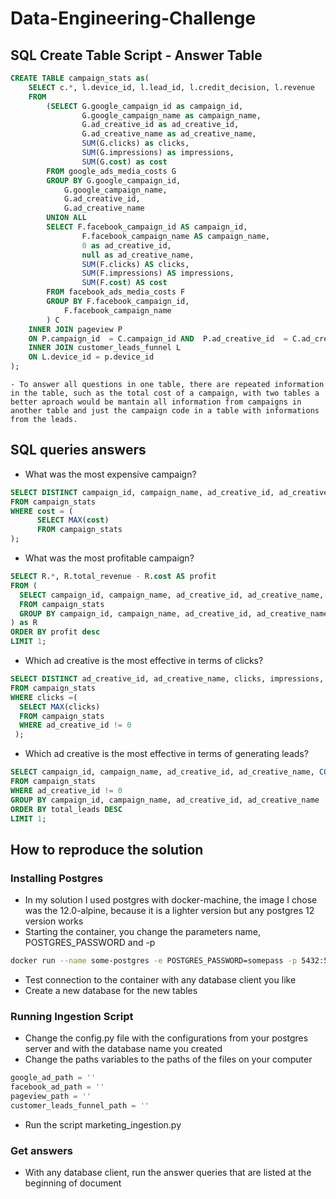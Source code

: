 # Data-Engineering-Challenge

## SQL Create Table Script - Answer Table
``` sql
CREATE TABLE campaign_stats as(
    SELECT c.*, l.device_id, l.lead_id, l.credit_decision, l.revenue
    FROM
        (SELECT G.google_campaign_id as campaign_id,
                G.google_campaign_name as campaign_name,
                G.ad_creative_id as ad_creative_id,
                G.ad_creative_name as ad_creative_name,
                SUM(G.clicks) as clicks,
                SUM(G.impressions) as impressions,
                SUM(G.cost) as cost
        FROM google_ads_media_costs G
        GROUP BY G.google_campaign_id,
            G.google_campaign_name,
            G.ad_creative_id,
            G.ad_creative_name
        UNION ALL
        SELECT F.facebook_campaign_id AS campaign_id,
                F.facebook_campaign_name AS campaign_name,
                0 as ad_creative_id,
                null as ad_creative_name,
                SUM(F.clicks) AS clicks,
                SUM(F.impressions) AS impressions,
                SUM(F.cost) AS cost
        FROM facebook_ads_media_costs F
        GROUP BY F.facebook_campaign_id,
            F.facebook_campaign_name
        ) C
    INNER JOIN pageview P
    ON P.campaign_id  = C.campaign_id AND  P.ad_creative_id  = C.ad_creative_id
    INNER JOIN customer_leads_funnel L
    ON L.device_id = p.device_id
);
```
    - To answer all questions in one table, there are repeated information in the table, such as the total cost of a campaign, with two tables a better aproach would be mantain all information from campaigns in another table and just the campaign code in a table with informations from the leads.

## SQL queries answers

  - What was the most expensive campaign?
  ``` sql
  SELECT DISTINCT campaign_id, campaign_name, ad_creative_id, ad_creative_name, clicks, impressions, cost
  FROM campaign_stats
  WHERE cost = (
        SELECT MAX(cost) 
        FROM campaign_stats
  );
  ```
  - What was the most profitable campaign?
  ``` sql
  SELECT R.*, R.total_revenue - R.cost AS profit 
  FROM (
    SELECT campaign_id, campaign_name, ad_creative_id, ad_creative_name, cost, SUM(revenue) as total_revenue
    FROM campaign_stats
    GROUP BY campaign_id, campaign_name, ad_creative_id, ad_creative_name, cost
  ) as R
  ORDER BY profit desc
  LIMIT 1;
  ```
  - Which ad creative is the most effective in terms of clicks?
  ``` sql
  SELECT DISTINCT ad_creative_id, ad_creative_name, clicks, impressions, cost
  FROM campaign_stats
  WHERE clicks =(
    SELECT MAX(clicks)
    FROM campaign_stats
    WHERE ad_creative_id != 0
   );
  ```
  - Which ad creative is the most effective in terms of generating leads?
  ``` sql
  SELECT campaign_id, campaign_name, ad_creative_id, ad_creative_name, COUNT(DISTINCT lead_id) as total_leads
  FROM campaign_stats
  WHERE ad_creative_id != 0
  GROUP BY campaign_id, campaign_name, ad_creative_id, ad_creative_name
  ORDER BY total_leads DESC
  LIMIT 1;
  ```
  
## How to reproduce the solution

### Installing Postgres
  - In my solution I used postgres with docker-machine, the image I chose was the 12.0-alpine, because it is a lighter version but any postgres 12 version works
  - Starting the container, you change the parameters name, POSTGRES_PASSWORD and -p
  ``` sh
  docker run --name some-postgres -e POSTGRES_PASSWORD=somepass -p 5432:5432 -d postgres-12.0-alpine
  ```
  - Test connection to the container with any database client you like
  - Create a new database for the new tables

### Running Ingestion Script
  - Change the config.py file with the configurations from your postgres server and with the database name you created
  - Change the paths variables to the paths of the files on your computer
  ``` python 
  google_ad_path = ''
  facebook_ad_path = ''
  pageview_path = ''
  customer_leads_funnel_path = ''
  ```
  - Run the script marketing_ingestion.py
  
### Get answers
  - With any database client, run the answer queries that are listed at the beginning of document
